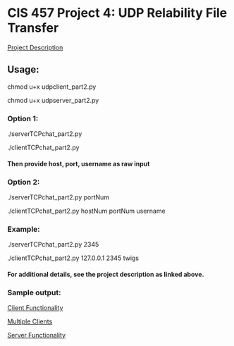 # CIS 457 Project 4: UDP Relability File Transfer

[Project Description](http://www.cis.gvsu.edu/~kalafuta/cis457/w17/labs/457prj4.html)

## Usage:

chmod u+x udpclient_part2.py

chmod u+x udpserver_part2.py

### Option 1:
./serverTCPchat_part2.py

./clientTCPchat_part2.py

#### Then provide host, port, username as raw input

### Option 2:
./serverTCPchat_part2.py portNum

./clientTCPchat_part2.py hostNum portNum username 

### Example:
./serverTCPchat_part2.py 2345

./clientTCPchat_part2.py 127.0.0.1 2345 twigs 

#### For additional details, see the project description as linked above.

### Sample output:

[Client Functionality](https://github.com/adamtwig/CIS_457/blob/master/project4/part2/screenshots/CIS457_Project4_ClientFunctionality.png)

[Multiple Clients](https://github.com/adamtwig/CIS_457/blob/master/project4/part2/screenshots/CIS457_Project4_MultipleClients.png)

[Server Functionality](https://github.com/adamtwig/CIS_457/blob/master/project4/part2/screenshots/CIS457_Project4_ServerFunctionality.png)
